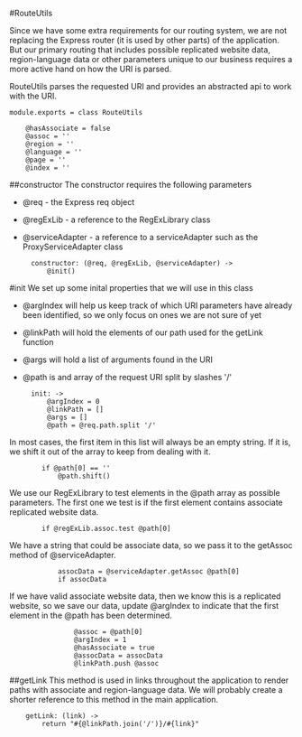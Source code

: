 #RouteUtils

Since we have some extra requirements for our routing system,
we are not replacing the Express router (it is used by other parts)
of the application.  But our primary routing that includes
possible replicated website data, region-language data or other
parameters unique to our business requires a more active hand
on how the URI is parsed.

RouteUtils parses the requested URI and provides an abstracted api 
to work with the URI.

	module.exports = class RouteUtils

		@hasAssociate = false
		@assoc = ''
		@region = ''
		@language = ''
		@page = ''
		@index = ''

##constructor
The constructor requires the following parameters

* @req - the Express req object
* @regExLib - a reference to the RegExLibrary class
* @serviceAdapter - a reference to a serviceAdapter such as the ProxyServiceAdapter class

		constructor: (@req, @regExLib, @serviceAdapter) ->
			@init()

#init
We set up some inital properties that we will use in this class

* @argIndex will help us keep track of which URI parameters have already been identified, so we only focus on ones we are not sure of yet
* @linkPath will hold the elements of our path used for the getLink function
* @args will hold a list of arguments found in the URI
* @path is and array of the request URI split by slashes '/'

		init: ->
			@argIndex = 0
			@linkPath = []
			@args = []
			@path = @req.path.split '/'

In most cases, the first item in this list will always be an empty
string.  If it is, we shift it out of the array to keep from dealing
with it.

			if @path[0] == ''
				@path.shift()

We use our RegExLibrary to test elements in the @path array as
possible parameters.  The first one we test is if the first element
contains associate replicated website data.

			if @regExLib.assoc.test @path[0]

We have a string that could be associate data, so we pass it to
the getAssoc method of @serviceAdapter.  

				assocData = @serviceAdapter.getAssoc @path[0]
				if assocData

If we have valid associate website data, then we know this is a replicated website, so we save our data, update @argIndex to indicate that the first element in the @path has been determined.

					@assoc = @path[0]
					@argIndex = 1
					@hasAssociate = true
					@assocData = assocData
					@linkPath.push @assoc

##getLink
This method is used in links throughout the application to render paths with associate and region-language data.  We will probably create a shorter reference to this method in the main application.

		getLink: (link) ->
			return "#{@linkPath.join('/')}/#{link}"